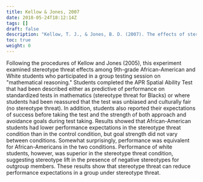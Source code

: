 ```yaml
---
title: Kellow & Jones, 2007
date: 2018-05-24T18:12:14Z
tags: []
draft: false
description: "Kellow, T. J., & Jones, B. D. (2007). The effects of stereotypes on the achievement gap: Reexamining the academic performance of African American high school students. *Journal of Black Psychology, 34,* 94-120."
toc: true
weight: 0
---
```


Following the procedures of Kellow and Jones (2005), this experiment examined stereotype threat effects among 9th-grade African-American and White students who participated in a group testing session on "mathematical reasoning." Students completed the APR Spatial Ability Test that had been described either as predictive of performance on standardized tests in mathematics (stereotype threat for Blacks) or where students had been reassured that the test was unbiased and culturally fair (no stereotype threat). In addition, students also reported their expectations of success before taking the test and the strength of both approach and avoidance goals during test taking. Results showed that African-American students had lower performance expectations in the stereotype threat condition than in the control condition, but goal strength did not vary between conditions. Somewhat surprisingly, performance was equivalent for African-Americans in the two conditions. Performance of white students, however, was superior in the stereotype threat condition, suggesting stereotype lift in the presence of negative stereotypes for outgroup members. These results show that stereotype threat can reduce performance expectations in a group under stereotype threat.
